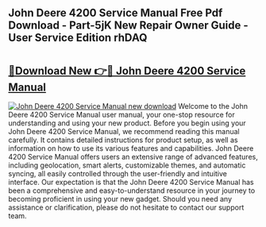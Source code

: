 ## John Deere 4200 Service Manual Free Pdf Download - Part-5jK New Repair Owner Guide - User Service Edition rhDAQ

# <h2><a href="http://bc43124.oget.top/?id=John+Deere+4200+Service+Manual">🔗Download New 👉🔴 John Deere 4200 Service Manual</a></h2>

[![John Deere 4200 Service Manual new download](https://i.imgur.com/5g1atiW.png)](http://bc43124.oget.top/?id=John+Deere+4200+Service+Manual)
Welcome to the John Deere 4200 Service Manual user manual, your one-stop resource for understanding and using your new product. Before you begin using your John Deere 4200 Service Manual, we recommend reading this manual carefully. It contains detailed instructions for product setup, as well as information on how to use its various features and capabilities. John Deere 4200 Service Manual offers users an extensive range of advanced features, including geolocation, smart alerts, customizable themes, and automatic syncing, all easily controlled through the user-friendly and intuitive interface. Our expectation is that the John Deere 4200 Service Manual has been a comprehensive and easy-to-understand resource in your journey to becoming proficient in using your new gadget. Should you need any assistance or clarification, please do not hesitate to contact our support team.
